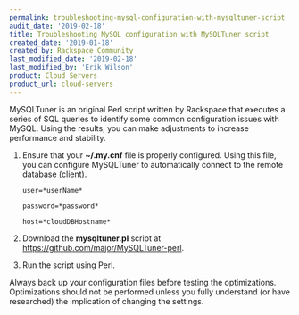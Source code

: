```yaml
---
permalink: troubleshooting-mysql-configuration-with-mysqltuner-script
audit_date: '2019-02-18'
title: Troubleshooting MySQL configuration with MySQLTuner script
created_date: '2019-01-18'
created_by: Rackspace Community
last_modified_date: '2019-02-18'
last_modified_by: 'Erik Wilson'
product: Cloud Servers
product_url: cloud-servers
---
```


MySQLTuner is an original Perl script written by Rackspace that executes a series of SQL queries to identify some common configuration issues with MySQL. Using the results, you can make adjustments to increase performance and stability.

1. Ensure that your  **~/.my.cnf** file is properly configured. Using this file, you can configure MySQLTuner to automatically connect to the remote database (client).

       user=*userName*

       password=*password*

       host=*cloudDBHostname*

2. Download the **mysqltuner.pl** script at https://github.com/major/MySQLTuner-perl.

3. Run the script using Perl.

Always back up your configuration files before testing the optimizations. Optimizations should not be performed unless you fully understand (or have researched) the implication of changing the settings.
